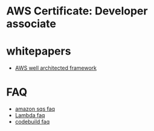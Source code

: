 # AWS Certificate: Developer associate

# whitepapers

- [AWS well architected framework](../etc/AWS-well-architected-framework.md)


# FAQ

- [amazon sqs faq](../etc/amazon-sqs-faq.md)
- [Lambda faq](../etc/Lambda-faq.md)
- [codebuild faq](../etc/codebuild-faq.md)
